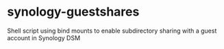 # synology-guestshares
Shell script using bind mounts to enable subdirectory sharing with a guest account in Synology DSM

